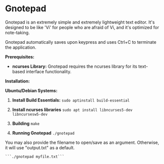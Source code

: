 # Gnotepad

Gnotepad is an extremely simple and extremely lightweight text editor. It's designed to be like 'Vi' for people who are afraid of Vi, and it's optimized for note-taking.

Gnotepad automatically saves upon keypress and uses Ctrl+C to terminate the application.

**Prerequisites:**

* **ncurses Library:** Gnotepad requires the ncurses library for its text-based interface functionality.

**Installation:**

**Ubuntu/Debian Systems:**

1. **Install Build Essentials:**
   ```sudo aptinstall build-essential```

2. **Install ncurses libraries**
    ```sudo apt install libncurses5-dev libncursesw5-dev```

3. **Building**
    ```make```

4. **Running Gnotepad**
    ```./gnotepad```

You may also provide the filename to open/save as an argument. Otherwise, it will use "output.txt" as a default.

    ```./gnotepad myfile.txt```